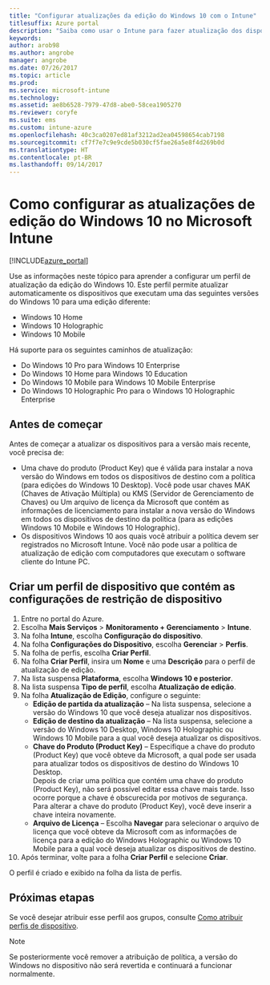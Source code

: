 ```yaml
---
title: "Configurar atualizações da edição do Windows 10 com o Intune"
titlesuffix: Azure portal
description: "Saiba como usar o Intune para fazer atualização dos dispositivos Windows 10 gerenciados para outra edição."
keywords: 
author: arob98
ms.author: angrobe
manager: angrobe
ms.date: 07/26/2017
ms.topic: article
ms.prod: 
ms.service: microsoft-intune
ms.technology: 
ms.assetid: ae8b6528-7979-47d8-abe0-58cea1905270
ms.reviewer: coryfe
ms.suite: ems
ms.custom: intune-azure
ms.openlocfilehash: 40c3ca0207ed81af3212ad2ea04598654cab7198
ms.sourcegitcommit: cf7f7e7c9e9cde5b030cf5fae26a5e8f4d269b0d
ms.translationtype: HT
ms.contentlocale: pt-BR
ms.lasthandoff: 09/14/2017
---
```

# <a name="how-to-configure-windows-10-edition-upgrades-in-microsoft-intune"></a>Como configurar as atualizações de edição do Windows 10 no Microsoft Intune

[!INCLUDE[azure_portal](./includes/azure_portal.md)]

Use as informações neste tópico para aprender a configurar um perfil de atualização da edição do Windows 10. Este perfil permite atualizar automaticamente os dispositivos que executam uma das seguintes versões do Windows 10 para uma edição diferente:

- Windows 10 Home
- Windows 10 Holographic
- Windows 10 Mobile


Há suporte para os seguintes caminhos de atualização:

- Do Windows 10 Pro para Windows 10 Enterprise
- Do Windows 10 Home para Windows 10 Education
- Do Windows 10 Mobile para Windows 10 Mobile Enterprise
- Do Windows 10 Holographic Pro para o Windows 10 Holographic Enterprise


## <a name="before-you-start"></a>Antes de começar
Antes de começar a atualizar os dispositivos para a versão mais recente, você precisa de:

- Uma chave do produto (Product Key) que é válida para instalar a nova versão do Windows em todos os dispositivos de destino com a política (para edições do Windows 10 Desktop). Você pode usar chaves MAK (Chaves de Ativação Múltipla) ou KMS (Servidor de Gerenciamento de Chaves) ou Um arquivo de licença da Microsoft que contém as informações de licenciamento para instalar a nova versão do Windows em todos os dispositivos de destino da política (para as edições Windows 10 Mobile e Windows 10 Holographic).
- Os dispositivos Windows 10 aos quais você atribuir a política devem ser registrados no Microsoft Intune. Você não pode usar a política de atualização de edição com computadores que executam o software cliente do Intune PC.

## <a name="create-a-device-profile-containing-device-restriction-settings"></a>Criar um perfil de dispositivo que contém as configurações de restrição de dispositivo

1. Entre no portal do Azure.
2. Escolha **Mais Serviços** > **Monitoramento + Gerenciamento** > **Intune**.
3. Na folha **Intune**, escolha **Configuração do dispositivo**.
2. Na folha **Configurações do Dispositivo**, escolha **Gerenciar** > **Perfis**.
3. Na folha de perfis, escolha **Criar Perfil**.
4. Na folha **Criar Perfil**, insira um **Nome** e uma **Descrição** para o perfil de atualização de edição.
5. Na lista suspensa **Plataforma**, escolha **Windows 10 e posterior**.
6. Na lista suspensa **Tipo de perfil**, escolha **Atualização de edição**.
7. Na folha **Atualização de Edição**, configure o seguinte:
    - **Edição de partida da atualização** – Na lista suspensa, selecione a versão do Windows 10 que você deseja atualizar nos dispositivos.
    - **Edição de destino da atualização** – Na lista suspensa, selecione a versão do Windows 10 Desktop, Windows 10 Holographic ou Windows 10 Mobile para a qual você deseja atualizar os dispositivos.
    - **Chave do Produto (Product Key)** – Especifique a chave do produto (Product Key) que você obteve da Microsoft, a qual pode ser usada para atualizar todos os dispositivos de destino do Windows 10 Desktop.<br>Depois de criar uma política que contém uma chave do produto (Product Key), não será possível editar essa chave mais tarde. Isso ocorre porque a chave é obscurecida por motivos de segurança. Para alterar a chave do produto (Product Key), você deve inserir a chave inteira novamente.
    - **Arquivo de Licença** – Escolha **Navegar** para selecionar o arquivo de licença que você obteve da Microsoft com as informações de licença para a edição do Windows Holographic ou Windows 10 Mobile para a qual você deseja atualizar os dispositivos de destino.
8. Após terminar, volte para a folha **Criar Perfil** e selecione **Criar**.

O perfil é criado e exibido na folha da lista de perfis.

## <a name="next-steps"></a>Próximas etapas

Se você desejar atribuir esse perfil aos grupos, consulte [Como atribuir perfis de dispositivo](device-profile-assign.md).

>[!NOTE]
>Se posteriormente você remover a atribuição de política, a versão do Windows no dispositivo não será revertida e continuará a funcionar normalmente.

